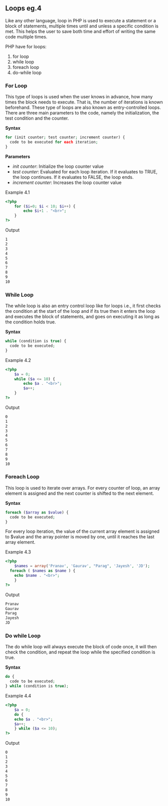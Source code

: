 ## Loops eg.4

Like any other language, loop in PHP is used to execute a statement or a block of statements, multiple times until and unless a specific condition is met. This helps the user to save both time and effort of writing the same code multiple times.

PHP have for loops:

1. for loop
2. while loop
3. foreach loop
4. do-while loop

### For Loop

This type of loops is used when the user knows in advance, how many times the block needs to execute. That is, the number of iterations is known beforehand. These type of loops are also known as entry-controlled loops. There are three main parameters to the code, namely the initialization, the test condition and the counter.

**Syntax**

```php
for (init counter; test counter; increment counter) {
  code to be executed for each iteration;
}
```

**Parameters**

- *init counter*: Initialize the loop counter value
- *test counter*: Evaluated for each loop iteration. If it evaluates to TRUE, the loop continues. If it evaluates to FALSE, the loop ends.
- *increment counter*: Increases the loop counter value

Example 4.1

```php
<?php 
    for ($i=0; $i < 10; $i++) { 
        echo $i+1 . "<br>";
    }
?>
```

Output

```bash
1
2
3
4
5
6
7
8
9
10
```

### While Loop

The while loop is also an entry control loop like for loops i.e., it first checks the condition at the start of the loop and if its true then it enters the loop and executes the block of statements, and goes on executing it as long as the condition holds true.

**Syntax**

```php
while (condition is true) {
  code to be executed;
}
```

Example 4.2

```php
<?php 
	$a = 0;
	while ($a <= 10) {
	    echo $a . "<br>";
	    $a++;
	}
?>
```

Output

```bash
0
1
2
3
4
5
6
7
8
9
10
```

### Foreach Loop

This loop is used to iterate over arrays. For every counter of loop, an array element is assigned and the next counter is shifted to the next element.

**Syntax**

```php
foreach ($array as $value) {
  code to be executed;
}
```

For every loop iteration, the value of the current array element is assigned to $value and the array pointer is moved by one, until it reaches the last array element.

Example 4.3

```php
<?php
	$names = array('Pranav', 'Gaurav', "Parag", 'Jayesh', 'JD');
  foreach ( $names as $name ) {
    echo $name . "<br>";
	}
?>
```

Output

```bash
Pranav
Gaurav
Parag
Jayesh
JD
```

### Do while Loop

The do while loop will always execute the block of code once, it will then check the condition, and repeat the loop while the specified condition is true.

**Syntax**

```php
do {
  code to be executed;
} while (condition is true);
```

Example 4.4

```php
<?php
    $a = 0;
    do {
    echo $a . "<br>";
    $a++;
    } while ($a <= 10);
?>
```

Output

```bash
0
1
2
3
4
5
6
7
8
9
10
```